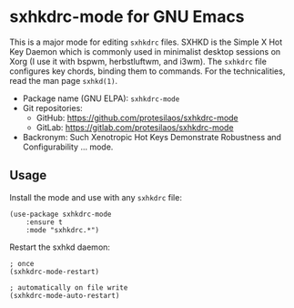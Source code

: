 # sxhkdrc-mode for GNU Emacs

This is a major mode for editing `sxhkdrc` files. SXHKD is the Simple
X Hot Key Daemon which is commonly used in minimalist desktop sessions
on Xorg (I use it with bspwm, herbstluftwm, and i3wm). The `sxhkdrc`
file configures key chords, binding them to commands. For the
technicalities, read the man page `sxhkd(1)`.

+ Package name (GNU ELPA): `sxhkdrc-mode`
+ Git repositories:
  + GitHub: <https://github.com/protesilaos/sxhkdrc-mode>
  + GitLab: <https://gitlab.com/protesilaos/sxhkdrc-mode>
+ Backronym: Such Xenotropic Hot Keys Demonstrate Robustness and
  Configurability ... mode.

## Usage

Install the mode and use with any `sxhkdrc` file:

```elisp
(use-package sxhkdrc-mode
    :ensure t
    :mode "sxhkdrc.*")
```

Restart the sxhkd daemon:
```elisp
; once
(sxhkdrc-mode-restart)

; automatically on file write
(sxhkdrc-mode-auto-restart)
```
